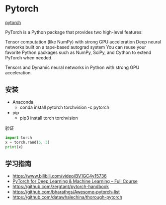 # Pytorch

[pytorch](https://pytorch.org)

PyTorch is a Python package that provides two high-level features:

Tensor computation (like NumPy) with strong GPU acceleration
Deep neural networks built on a tape-based autograd system
You can reuse your favorite Python packages such as NumPy, SciPy, and Cython to extend PyTorch when needed.

Tensors and Dynamic neural networks in Python with strong GPU acceleration.

## 安装

* Anaconda
  * conda install pytorch torchvision -c pytorch
* pip
  * pip3 install torch torchvision

验证

``` python
import torch
x = torch.rand(5, 3)
print(x)
```

## 学习指南

* https://www.bilibili.com/video/BV1GC4y15736
* [PyTorch for Deep Learning & Machine Learning – Full Course](https://www.youtube.com/watch?v=V_xro1bcAuA)
* https://github.com/zergtant/pytorch-handbook
* https://github.com/bharathgs/Awesome-pytorch-list
* https://github.com/datawhalechina/thorough-pytorch
